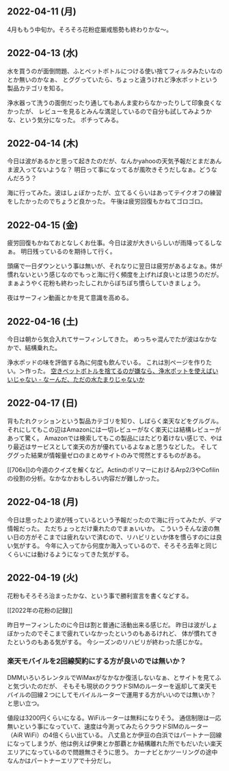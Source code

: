 ## 2022-04-11 (月)

4月ももう中旬か。そろそろ花粉症厳戒態勢も終わりかな〜。

## 2022-04-13 (水)

水を買うのが面倒問題、ふとペットボトルにつける使い捨てフィルタみたいなのとか無いのかなぁ、
とググっていたら、ちょっと違うけれど浄水ポットという製品カテゴリを知る。

浄水器って洗うの面倒だったり通してもあんま変わらなかったりして印象良くなかったが、
レビューを見るとみんな満足しているので自分も試してみようかな、という気分になった。
ポチってみる。

## 2022-04-14 (木)

今日は波があるかと思って起きたのだが、なんかyahooの天気予報だとまだあんま波入ってないような？
明日って事になってるが風吹きそうだしなぁ。どうなんだろう？

海に行ってみた。波はしょぼかったが、立てるくらいはあってテイクオフの練習をしたかったのでちょうど良かった。
午後は疲労回復もかねてゴロゴロ。

## 2022-04-15 (金)

疲労回復もかねておとなしくお仕事。今日は波が大きいらしいが雨降ってるしなぁ。
明日残っているのを期待して行く。

頭痛で一日ダウンという事は無いが、それなりに翌日は疲労があるよなぁ。体が慣れないという感じなのでもっと海に行く頻度を上げれば良いとは思うのだが。
まぁようやく花粉も終わったしこれからぼちぼち慣らしていきましょう。

夜はサーフィン動画とかを見て意識を高める。

## 2022-04-16 (土)

今日は朝から気合入れてサーフィンしてきた。
めっちゃ混んでたが波はなかなかで、結構乗れた。

浄水ポッドの味を評価する為に何度も飲んでいる。
これは別ページを作りたい。＞作った。 [空きペットボトルを捨てるのが嫌なら、浄水ポットを使えばいいじゃない - なーんだ、ただの水たまりじゃないか](https://karino2.github.io/2022/04/16/purify_pot.html)

## 2022-04-17 (日)

背もたれクッションという製品カテゴリを知り、しばらく楽天などをグルグル。
それにしてもこの辺はAmazonには一切レビューがなく楽天には結構レビューがあって驚く。
Amazonでは検索してもこの製品にはたどり着けない感じで、やはり最近はサービスとして楽天の方が優れているよなぁと思うなどした。
そしてググった結果が情報量ゼロのまとめサイトのみで愕然とするものがある。

[[706x]]の今週のクイズを解くなど。ActinのポリマーにおけるArp2/3やCofilinの役割の分析。なかなかおもしろい内容だが難しかった。

## 2022-04-18 (月)

今日は思ったより波が残っているという予報だったので海に行ってみたが、デマ情報だった。
ただちょっとだけ乗れたのでまぁいいか。
こういうそんな波の無い日の方がそこまでは疲れないで済むので、リハビリといか体を慣らすのには良い気がする。
今年に入ってから何度か海入っているので、そろそろ去年と同じくらいには動けるようになってきた気がする。

## 2022-04-19 (火)

花粉もそろそろ治まったかな、という事で勝利宣言を書くなどする。

[[2022年の花粉の記録]]

昨日サーフィンしたのに今日は割と普通に活動出来る感じだ。
昨日は波がしょぼかったのでそこまで疲れていなかったというのもあるけれど、
体が慣れてきたというのもある気がする。
今シーズンのリハビリが終わった感じかな。

### 楽天モバイルを2回線契約にする方が良いのでは無いか？

DMMいろいろレンタルでWiMaxがなかなか復活しないなぁ、とサイトを見てふと気づいたのだが、
そもそも現状のクラウドSIMのルーターを返却して楽天モバイルの回線２つにしてモバイルルーターで運用する方がいいのでは無いか？
と思い立つ。

値段は3200円くらいになる。WiFiルーターは無料になりそう。
通信制限は一応無いという事になっていて、速度は今測ってみたらクラウドSIMのルーター（AiR WiFi）の4倍くらい出ている。
八丈島とか伊豆の白浜ではパートナー回線になってしまうが、他は例えば伊東とか那覇とか結構離れた所でもだいたい楽天エリアになっているので問題無さそうに思う。
カーナビとかツーリングの途中なんかはパートナーエリアで十分だし。